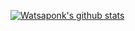 [![Watsaponk's github stats](https://github-readme-stats.vercel.app/api?username=watsaponk&show_icons=true&line_height=21&show_icons=true&theme=vue&hide_border=true&hide_title=true)](https://github.com/anuraghazra/github-readme-stats)
